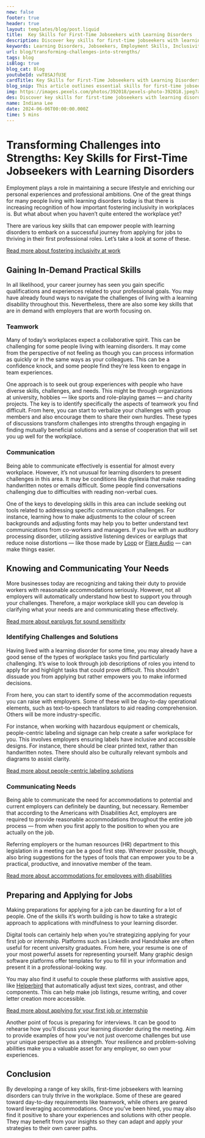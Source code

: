 ```yaml
---
new: false
footer: true
header: true
layout: templates/blog/post.liquid
title:  Key Skills for First-Time Jobseekers with Learning Disorders
description: Discover key skills for first-time jobseekers with learning disorders. Learn how to gain in-demand practical skills, communicate your needs, and thrive in your first professional role.
keywords: Learning Disorders, Jobseekers, Employment Skills, Inclusivity, Workplace Accommodations, Teamwork, Communication
url: blog/transforming-challenges-into-strengths/
tags: blog
isBlog: true
blog_cat: Blog
youtubeId: vwT8SAJfU3E
cardTitle: Key Skills for First-Time Jobseekers with Learning Disorders
blog_snip: This article outlines essential skills for first-time jobseekers with learning disorders, focusing on practical skills communication, and workplace accommodations.
img: https://images.pexels.com/photos/392018/pexels-photo-392018.jpeg?auto=compress&cs=tinysrgb&w=1260&h=750&dpr=1
des: Discover key skills for first-time jobseekers with learning disorders and how to navigate the job market and workplace successfully.
name: Indiana Lee
date: 2024-06-06T00:00:00.000Z
time: 5 mins
---
```

# Transforming Challenges into Strengths: Key Skills for First-Time Jobseekers with Learning Disorders

Employment plays a role in maintaining a secure lifestyle and enriching our personal experiences and professional ambitions. One of the great things for many people living with learning disorders today is that there is increasing recognition of how important fostering inclusivity in workplaces is. But what about when you haven’t quite entered the workplace yet?

There are various key skills that can empower people with learning disorders to embark on a successful journey from applying for jobs to thriving in their first professional roles. Let’s take a look at some of these.

[Read more about fostering inclusivity at work](https://www.helperbird.com/blog/fostering-inclusivity-at-work/)

## Gaining In-Demand Practical Skills

In all likelihood, your career journey has seen you gain specific qualifications and experiences related to your professional goals. You may have already found ways to navigate the challenges of living with a learning disability throughout this. Nevertheless, there are also some key skills that are in demand with employers that are worth focusing on.

### Teamwork

Many of today’s workplaces expect a collaborative spirit. This can be challenging for some people living with learning disorders. It may come from the perspective of not feeling as though you can process information as quickly or in the same ways as your colleagues. This can be a confidence knock, and some people find they’re less keen to engage in team experiences.

One approach is to seek out group experiences with people who have diverse skills, challenges, and needs. This might be through organizations at university, hobbies — like sports and role-playing games — and charity projects. The key is to identify specifically the aspects of teamwork you find difficult. From here, you can start to verbalize your challenges with group members and also encourage them to share their own hurdles. These types of discussions transform challenges into strengths through engaging in finding mutually beneficial solutions and a sense of cooperation that will set you up well for the workplace.

### Communication

Being able to communicate effectively is essential for almost every workplace. However, it’s not unusual for learning disorders to present challenges in this area. It may be conditions like dyslexia that make reading handwritten notes or emails difficult. Some people find conversations challenging due to difficulties with reading non-verbal cues.

One of the keys to developing skills in this area can include seeking out tools related to addressing specific communication challenges. For instance, learning how to make adjustments to the colour of screen backgrounds and adjusting fonts may help you to better understand text communications from co-workers and managers. If you live with an auditory processing disorder, utilizing assistive listening devices or earplugs that reduce noise distortions — like those made by [Loop](https://www.loopquiet.com) or [Flare Audio](https://www.flareaudio.com) — can make things easier.

## Knowing and Communicating Your Needs

More businesses today are recognizing and taking their duty to provide workers with reasonable accommodations seriously. However, not all employers will automatically understand how best to support you through your challenges. Therefore, a major workplace skill you can develop is clarifying what your needs are and communicating these effectively.

[Read more about earplugs for sound sensitivity](https://www.wired.com/story/earplugs-sound-sensitivity/)

### Identifying Challenges and Solutions

Having lived with a learning disorder for some time, you may already have a good sense of the types of workplace tasks you find particularly challenging. It’s wise to look through job descriptions of roles you intend to apply for and highlight tasks that could prove difficult. This shouldn’t dissuade you from applying but rather empowers you to make informed decisions.

From here, you can start to identify some of the accommodation requests you can raise with employers. Some of these will be day-to-day operational elements, such as text-to-speech translators to aid reading comprehension. Others will be more industry-specific.

For instance, when working with hazardous equipment or chemicals, people-centric labeling and signage can help create a safer workplace for you. This involves employers ensuring labels have inclusive and accessible designs. For instance, there should be clear printed text, rather than handwritten notes. There should also be culturally relevant symbols and diagrams to assist clarity.

[Read more about people-centric labeling solutions](https://www.bradyid.com/resources/people-centric-labeling-solutions)

### Communicating Needs

Being able to communicate the need for accommodations to potential and current employers can definitely be daunting, but necessary. Remember that according to the Americans with Disabilities Act, employers are required to provide reasonable accommodations throughout the entire job process — from when you first apply to the position to when you are actually on the job.

Referring employers or the human resources (HR) department to this legislation in a meeting can be a good first step. Wherever possible, though, also bring suggestions for the types of tools that can empower you to be a practical, productive, and innovative member of the team.

[Read more about accommodations for employees with disabilities](https://www.dol.gov/agencies/odep/program-areas/employers/accommodations)

## Preparing and Applying for Jobs

Making preparations for applying for a job can be daunting for a lot of people. One of the skills it’s worth building is how to take a strategic approach to applications with mindfulness to your learning disorder.

Digital tools can certainly help when you’re strategizing applying for your first job or internship. Platforms such as LinkedIn and Handshake are often useful for recent university graduates. From here, your resume is one of your most powerful assets for representing yourself. Many graphic design software platforms offer templates for you to fill in your information and present it in a professional-looking way.

You may also find it useful to couple these platforms with assistive apps, like [Helperbird](https://www.helperbird.com/features) that automatically adjust text sizes, contrast, and other components. This can help make job listings, resume writing, and cover letter creation more accessible.

[Read more about applying for your first job or internship](https://www.adobe.com/express/learn/blog/how-to-apply-for-your-first-job-or-internship)

Another point of focus is preparing for interviews. It can be good to rehearse how you’ll discuss your learning disorder during the meeting. Aim to provide examples of how you’ve not just overcome challenges but use your unique perspective as a strength. Your resilience and problem-solving abilities make you a valuable asset for any employer, so own your experiences.

## Conclusion

By developing a range of key skills, first-time jobseekers with learning disorders can truly thrive in the workplace. Some of these are geared toward day-to-day requirements like teamwork, while others are geared toward leveraging accommodations. Once you’ve been hired, you may also find it positive to share your experiences and solutions with other people. They may benefit from your insights so they can adapt and apply your strategies to their own career paths.
